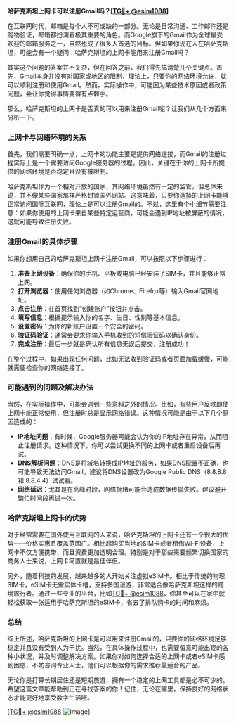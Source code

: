 **哈萨克斯坦上网卡可以注册Gmail吗？[[TG💪+ @esim1088](https://t.me/s/esim1088)]**

在互联网时代，邮箱是每个人不可或缺的一部分。无论是日常沟通、工作邮件还是购物验证，邮箱都扮演着极其重要的角色。而Google旗下的Gmail作为全球最受欢迎的邮箱服务之一，自然也成了很多人首选的目标。但如果你现在人在哈萨克斯坦，可能会有一个疑问：哈萨克斯坦的上网卡能用来注册Gmail吗？

其实这个问题的答案并不复杂，但在回答之前，我们得先搞清楚几个关键点。首先，Gmail本身并没有对国家或地区的限制，理论上，只要你的网络环境允许，就可以顺利注册和使用Gmail。然而，实际操作中，可能因为某些技术原因或者政策问题，会让你觉得事情变得有点棘手。

那么，哈萨克斯坦的上网卡是否真的可以用来注册Gmail呢？让我们从几个方面来分析一下。

### 上网卡与网络环境的关系

首先，我们需要明确一点，上网卡的功能主要是提供网络连接，而Gmail的注册过程实际上是一个需要访问Google服务器的过程。因此，关键在于你的上网卡所提供的网络环境是否稳定且没有被限制。

哈萨克斯坦作为一个相对开放的国家，其网络环境虽然有一定的监管，但总体来说，并不像某些国家那样严格封锁国外网站。这意味着，只要你选择的上网卡能够正常访问国际互联网，理论上是可以注册Gmail的。不过，这里有个小细节需要注意：如果你使用的上网卡来自某些特定运营商，可能会遇到IP地址被屏蔽的情况，这就可能导致注册失败。

### 注册Gmail的具体步骤

如果你想用自己的哈萨克斯坦上网卡注册Gmail，可以按照以下步骤进行：

1. **准备上网设备**：确保你的手机、平板或电脑已经安装了SIM卡，并且能够正常上网。
2. **打开浏览器**：使用任何浏览器（如Chrome、Firefox等）输入Gmail官网地址。
3. **点击注册**：在首页找到“创建账户”按钮并点击。
4. **填写信息**：根据提示输入你的名字、生日、性别等基本信息。
5. **设置密码**：为你的新账户设置一个安全的密码。
6. **验证码验证**：通常会要求你输入手机收到的短信验证码以确认身份。
7. **完成注册**：最后一步就是确认所有信息无误后提交，注册成功！

在整个过程中，如果出现任何问题，比如无法收到验证码或者页面加载缓慢，可能就需要检查你的网络连接了。

### 可能遇到的问题及解决办法

当然，在实际操作中，可能会遇到一些意料之外的情况。比如，有些用户反映即使上网卡能正常使用，但注册时总是显示网络错误。这种情况可能是由于以下几个原因造成的：

- **IP地址问题**：有时候，Google服务器可能会认为你的IP地址存在异常，从而阻止注册请求。这种情况下，你可以尝试更换不同的上网卡或者重启设备后再试。
- **DNS解析问题**：DNS是将域名转换成IP地址的服务，如果DNS配置不正确，也可能导致无法访问Gmail。建议将DNS设置改为Google Public DNS（8.8.8.8 和 8.8.4.4）试试看。
- **网络延迟**：尤其是在高峰时段，网络拥堵可能会造成数据传输失败。建议避开繁忙时间段再试一次。

### 哈萨克斯坦上网卡的优势

对于经常需要在国外使用互联网的人来说，哈萨克斯坦的上网卡还有一个很大的优势——价格实惠且覆盖范围广。相比起购买当地的SIM卡或者租借Wi-Fi设备，上网卡不仅方便携带，而且资费更加透明合理。特别是对于那些需要频繁切换国家的商务人士来说，上网卡简直就是最佳伴侣。

另外，随着科技的发展，越来越多的人开始关注虚拟eSIM卡。相比于传统的物理SIM卡，eSIM卡无需实体卡槽，支持多国漫游，非常适合像哈萨克斯坦这样的跨境旅行者。通过一些专业的平台，比如[TG💪+ @esim1088](https://t.me/s/esim1088)，你甚至可以在家中就轻松获取一张适用于哈萨克斯坦的eSIM卡，省去了排队购卡的时间和麻烦。

### 总结

综上所述，哈萨克斯坦的上网卡是可以用来注册Gmail的，只要你的网络环境足够稳定并且没有受到人为干扰。当然，在具体操作过程中，也需要留意可能出现的各种小状况，并及时调整解决方案。如果你对如何选择合适的上网卡或者eSIM卡感到困惑，不妨咨询专业人士，他们可以根据你的需求推荐最适合的产品。

无论你是打算长期居住还是短期旅游，拥有一个稳定的上网工具都是必不可少的。希望这篇文章能帮助到正在寻找答案的你！记住，无论在哪里，保持良好的网络状态才能更好地享受数字生活哦。

[[TG💪+ @esim1088](https://t.me/s/esim1088) ![Image](https://i.postimg.cc/4NQfJmqS/Snipaste-2025-05-13-00-14-12.png)]